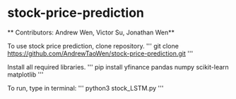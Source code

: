 # stock-price-prediction

** Contributors: Andrew Wen, Victor Su, Jonathan Wen**

To use stock price prediction, clone repository.
'''
git clone https://github.com/AndrewTaoWen/stock-price-prediction.git
'''

Install all required libraries. 
'''
pip install yfinance pandas numpy scikit-learn matplotlib 
'''

To run, type in terminal:
'''
python3 stock_LSTM.py
'''

